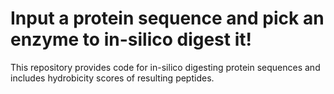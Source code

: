# Input a protein sequence and pick an enzyme to in-silico digest it!
This repository provides code for in-silico digesting protein sequences and includes hydrobicity scores of resulting peptides.  

